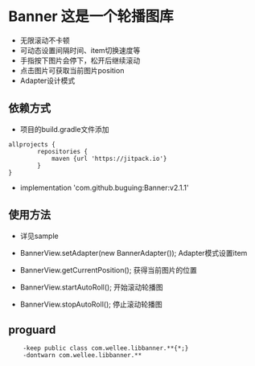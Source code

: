 # Banner 这是一个轮播图库
*   无限滚动不卡顿
*   可动态设置间隔时间、item切换速度等
*   手指按下图片会停下，松开后继续滚动
*   点击图片可获取当前图片position
*   Adapter设计模式

## 依赖方式
*   项目的build.gradle文件添加
    
```
allprojects {
        repositories {
            maven {url 'https://jitpack.io'}
        }
}
```
*   implementation 'com.github.buguing:Banner:v2.1.1'

## 使用方法
*   详见sample

*   BannerView.setAdapter(new BannerAdapter()); Adapter模式设置item
*   BannerView.getCurrentPosition();            获得当前图片的位置
*   BannerView.startAutoRoll();                 开始滚动轮播图
*   BannerView.stopAutoRoll();                  停止滚动轮播图


## proguard
```
    -keep public class com.wellee.libbanner.**{*;}
    -dontwarn com.wellee.libbanner.**
```